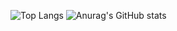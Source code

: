 ![Top Langs](https://github-readme-stats.vercel.app/api/top-langs/?username=ah682&show_icons=true&theme=synthwave&count_private=true&card_width=445)
![Anurag's GitHub stats](https://github-readme-stats.vercel.app/api?username=ah682&show_icons=true&theme=synthwave&hide_rank=true&count_private=true)
